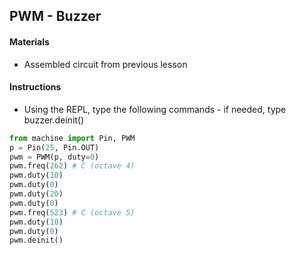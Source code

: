## PWM - Buzzer

#### Materials
 - Assembled circuit from previous lesson

#### Instructions
 - Using the REPL, type the following commands - if needed, type buzzer.deinit()
```Python
from machine import Pin, PWM
p = Pin(25, Pin.OUT)
pwm = PWM(p, duty=0)
pwm.freq(262) # C (octave 4)
pwm.duty(10)
pwm.duty(0)
pwm.duty(20)
pwm.duty(0)
pwm.freq(523) # C (octave 5)
pwm.duty(10)
pwm.duty(0)
pwm.deinit()
```
